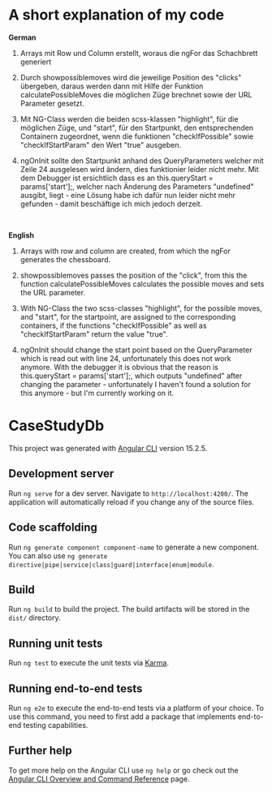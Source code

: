 # <b>A short explanation of my code</b>
<b>German</b>
1. Arrays mit Row und Column erstellt, woraus die ngFor das Schachbrett generiert

2. Durch showpossiblemoves wird die jeweilige Position des "clicks" übergeben, daraus werden dann mit Hilfe der Funktion calculatePossibleMoves die möglichen Züge brechnet sowie der URL Parameter gesetzt.

3. Mit NG-Class werden die beiden scss-klassen "highlight", für die möglichen Züge, und "start", für den Startpunkt, den entsprechenden Containern zugeordnet, wenn die funktionen "checkIfPossible" sowie "checkIfStartParam" den Wert "true" ausgeben.

4. ngOnInit sollte den Startpunkt anhand des QueryParameters welcher mit Zeile 24 ausgelesen wird ändern, dies funktionier leider nicht mehr. Mit dem Debugger ist ersichtlich dass es an this.queryStart = params['start'];, welcher nach Änderung des Parameters "undefined" ausgibt, liegt - eine Lösung habe ich dafür nun leider nicht mehr gefunden - damit beschäftige ich mich jedoch derzeit. <br>
<br>

<b>English</b>
1. Arrays with row and column are created, from which the ngFor generates the chessboard.

2. showpossiblemoves passes the position of the "click", from this the function calculatePossibleMoves calculates the possible moves and sets the URL parameter.

3. With NG-Class the two scss-classes "highlight", for the possible moves, and "start", for the startpoint, are assigned to the corresponding containers, if the functions "checkIfPossible" as well as "checkIfStartParam" return the value "true".

4. ngOnInit should change the start point based on the QueryParameter which is read out with line 24, unfortunately this does not work anymore. With the debugger it is obvious that the reason is this.queryStart = params['start'];, which outputs "undefined" after changing the parameter - unfortunately I haven't found a solution for this anymore - but I'm currently working on it.



# CaseStudyDb

This project was generated with [Angular CLI](https://github.com/angular/angular-cli) version 15.2.5.

## Development server

Run `ng serve` for a dev server. Navigate to `http://localhost:4200/`. The application will automatically reload if you change any of the source files.

## Code scaffolding

Run `ng generate component component-name` to generate a new component. You can also use `ng generate directive|pipe|service|class|guard|interface|enum|module`.

## Build

Run `ng build` to build the project. The build artifacts will be stored in the `dist/` directory.

## Running unit tests

Run `ng test` to execute the unit tests via [Karma](https://karma-runner.github.io).

## Running end-to-end tests

Run `ng e2e` to execute the end-to-end tests via a platform of your choice. To use this command, you need to first add a package that implements end-to-end testing capabilities.

## Further help

To get more help on the Angular CLI use `ng help` or go check out the [Angular CLI Overview and Command Reference](https://angular.io/cli) page.
